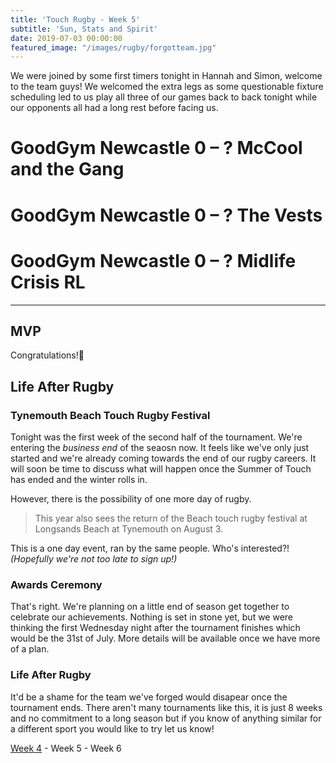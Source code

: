 ```yaml
---
title: 'Touch Rugby - Week 5'
subtitle: 'Sun, Stats and Spirit'
date: 2019-07-03 00:00:00
featured_image: "/images/rugby/forgotteam.jpg"
---
```

<!-- <img style = 'width:540px; height: auto' src="/images/rugby/forgotteam.jpg"> -->

We were joined by some first timers tonight in Hannah and Simon, welcome to the team guys! We welcomed the extra legs as some questionable fixture scheduling led to us play all three of our games back to back tonight while our opponents all had a long rest before facing us. 

  
# GoodGym Newcastle 0 – ? McCool and the Gang

  
# GoodGym Newcastle 0 – ? The Vests

 
# GoodGym Newcastle 0 – ? Midlife Crisis RL


---



<!-- <img style = 'width:540px; height: auto' src="/images/rugby/dansad.jpg"> -->

## MVP

Congratulations!🎉

## Life After Rugby

### Tynemouth Beach Touch Rugby Festival

Tonight was the first week of the second half of the tournament. We're entering the *business end* of the seaosn now. It feels like we've only just started and we're already coming towards the end of our rugby careers. It will soon be time to discuss what will happen once the Summer of Touch has ended and the winter rolls in. 
  
However, there is the possibility of one more day of rugby. 

> This year also sees the return of the Beach touch rugby festival at Longsands Beach at Tynemouth on August 3.

This is a one day event, ran by the same people. Who's interested?! *(Hopefully we're not too late to sign up!)*

### Awards Ceremony

That's right. We're planning on a little end of season get together to celebrate our achievements. Nothing is set in stone yet, but we were thinking the first Wednesday night after the tournament finishes which would be the 31st of July. More details will be available once we have more of a plan. 


### Life After Rugby

It'd be a shame for the team we've forged would disapear once the tournament ends. There aren't many tournaments like this, it is just 8 weeks and no commitment to a long season but if you know of anything similar for a different sport you would like to try let us know! 




[Week 4](/project/rugby4) - Week 5 - Week 6
